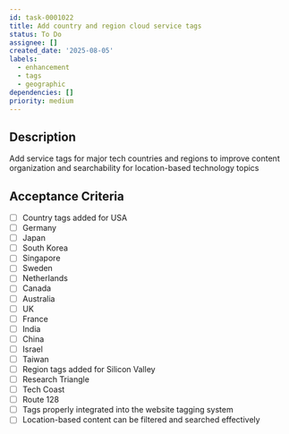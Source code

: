 ```yaml
---
id: task-0001022
title: Add country and region cloud service tags
status: To Do
assignee: []
created_date: '2025-08-05'
labels:
  - enhancement
  - tags
  - geographic
dependencies: []
priority: medium
---
```


## Description

Add service tags for major tech countries and regions to improve content organization and searchability for location-based technology topics

## Acceptance Criteria

- [ ] Country tags added for USA
- [ ] Germany
- [ ] Japan
- [ ] South Korea
- [ ] Singapore
- [ ] Sweden
- [ ] Netherlands
- [ ] Canada
- [ ] Australia
- [ ] UK
- [ ] France
- [ ] India
- [ ] China
- [ ] Israel
- [ ] Taiwan
- [ ] Region tags added for Silicon Valley
- [ ] Research Triangle
- [ ] Tech Coast
- [ ] Route 128
- [ ] Tags properly integrated into the website tagging system
- [ ] Location-based content can be filtered and searched effectively

